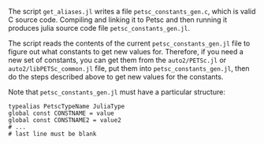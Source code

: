The script `get_aliases.jl` writes a file `petsc_constants_gen.c`, which is
valid C source code.  Compiling and linking it to Petsc and then running it
produces julia source code file `petsc_constants_gen.jl`.

The script reads the contents of the current `petsc_constants_gen.jl` file to
figure out what constants to get new values for.  Therefore, if you need a new
set of constants, you can get them from the `auto2/PETSc.jl` or
 `auto2/libPETSc_common.jl` file, put them into `petsc_constants_gen.jl`, then
do the steps described above to get new values for the constants.

Note that `petsc_constants_gen.jl` must have a particular structure:

```
typealias PetscTypeName JuliaType
global const CONSTNAME = value
global const CONSTNAME2 = value2
# ...
# last line must be blank
```
